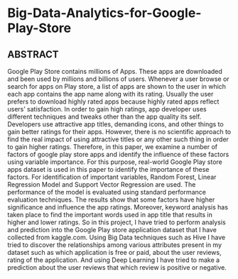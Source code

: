 # Big-Data-Analytics-for-Google-Play-Store
## ABSTRACT


Google Play Store contains millions of Apps. These apps are downloaded and been used by millions
and billions of users. Whenever a user browse or search for apps on Play store, a list of apps are
shown to the user in which each app contains the app name along with its rating. Usually the user
prefers to download highly rated apps because highly rated apps reflect users’ satisfaction. In order
to gain high ratings, app developer uses different techniques and tweaks other than the app quality its
self. Developers use attractive app titles, demanding icons, and other things to gain better ratings for
their apps. However, there is no scientific approach to find the real impact of using attractive titles or
any other such thing in order to gain higher ratings. Therefore, in this paper, we examine a number of
factors of google play store apps and identify the influence of these factors using variable
importance. For this purpose, real-world Google Play store apps dataset is used in this paper to
identify the importance of these factors. For identification of important variables, Random Forest,
Linear Regression Model and Support Vector Regression are used. The performance of the model is
evaluated using standard performance evaluation techniques. The results show that some factors
have higher significance and influence the app ratings. Moreover, keyword analysis has taken place
to find the important words used in app title that results in higher and lower ratings. So in this
project, I have tried to perform analysis and prediction into the Google Play store application dataset
that I have collected from kaggle.com. Using Big Data techniques such as Hive I have tried to
discover the relationships among various attributes present in my dataset such as which application is
free or paid, about the user reviews, rating of the application. And using Deep Learning I have tried
to make a prediction about the user reviews that which review is positive or negative.
